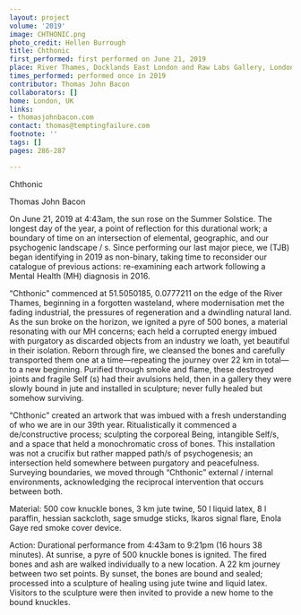 ```yaml
---
layout: project
volume: '2019'
image: CHTHONIC.png
photo_credit: Hellen Burrough
title: Chthonic
first_performed: first performed on June 21, 2019
place: River Thames, Docklands East London and Raw Labs Gallery, London, UK
times_performed: performed once in 2019
contributor: Thomas John Bacon
collaborators: []
home: London, UK
links:
- thomasjohnbacon.com
contact: thomas@temptingfailure.com
footnote: ''
tags: []
pages: 286-287

---
```


Chthonic

Thomas John Bacon

On June 21, 2019 at 4:43am, the sun rose on the Summer Solstice. The longest day of the year, a point of reflection for this durational work; a boundary of time on an intersection of elemental, geographic, and our psychogenic landscape / s. Since performing our last major piece, we (TJB) began identifying in 2019 as non-binary, taking time to reconsider our catalogue of previous actions: re-examining each artwork following a Mental Health (MH) diagnosis in 2016.

“Chthonic” commenced at 51.5050185, 0.0777211 on the edge of the River Thames, beginning in a forgotten wasteland, where modernisation met the fading industrial, the pressures of regeneration and a dwindling natural land. As the sun broke on the horizon, we ignited a pyre of 500 bones, a material resonating with our MH concerns; each held a corrupted energy imbued with purgatory as discarded objects from an industry we loath, yet beautiful in their isolation. Reborn through fire, we cleansed the bones and carefully transported them one at a time—repeating the journey over 22 km in total—to a new beginning. Purified through smoke and flame, these destroyed joints and fragile Self (s) had their avulsions held, then in a gallery they were slowly bound in jute and installed in sculpture; never fully healed but somehow surviving.

“Chthonic” created an artwork that was imbued with a fresh understanding of who we are in our 39th year. Ritualistically it commenced a de/constructive process; sculpting the corporeal Being, intangible Self/s, and a space that held a monochromatic cross of bones. This installation was not a crucifix but rather mapped path/s of psychogenesis; an intersection held somewhere between purgatory and peacefulness. Surveying boundaries, we moved through “Chthonic” external / internal environments, acknowledging the reciprocal intervention that occurs between both.

Material: 500 cow knuckle bones, 3 km jute twine, 50 l liquid latex, 8 l paraffin, hessian sackcloth, sage smudge sticks, Ikaros signal flare, Enola Gaye red smoke cover device.

Action: Durational performance from 4:43am to 9:21pm (16 hours 38 minutes). At sunrise, a pyre of 500 knuckle bones is ignited. The fired bones and ash are walked individually to a new location. A 22 km journey between two set points. By sunset, the bones are bound and sealed; processed into a sculpture of healing using jute twine and liquid latex. Visitors to the sculpture were then invited to provide a new home to the bound knuckles.
